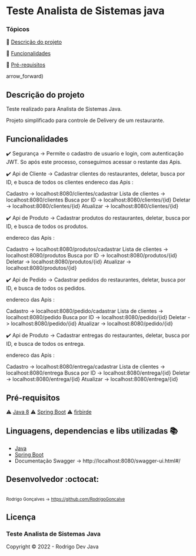<h1>Teste Analista de Sistemas java</h1> 

### Tópicos 

:small_blue_diamond: [Descrição do projeto](#descrição-do-projeto)

:small_blue_diamond: [Funcionalidades](#funcionalidades)

:small_blue_diamond: [Pré-requisitos](#pré-requisitos)

arrow_forward)

## Descrição do projeto 

<p align="justify">
 Teste realizado para Analista de Sistemas Java.
</p>
<p align="justify">
  Projeto simplificado para controle de Delivery de um restaurante. 
</p>

## Funcionalidades

:heavy_check_mark: Segurança -> Permite o cadastro de usuario e login, com autenticação JWT. So após este processo, conseguimos acessar o restante das Apis.

:heavy_check_mark: Api de Cliente -> Cadastrar clientes do restaurantes, deletar, busca por ID, e busca de todos os clientes 
endereco das Apis : 

Cadastro -> localhost:8080/clientes/cadastrar
Lista de clientes -> localhost:8080/clientes
Busca por ID -> localhost:8080/clientes/{id}
Deletar -> localhost:8080/clientes/{id}
Atualizar -> localhost:8080/clientes/{id}

:heavy_check_mark: Api de Produto -> Cadastrar produtos do restaurantes, deletar, busca por ID, e busca de todos os produtos.

endereco das Apis : 

Cadastro -> localhost:8080/produtos/cadastrar
Lista de clientes -> localhost:8080/produtos
Busca por ID -> localhost:8080/produtos/{id}
Deletar -> localhost:8080/produtos/{id}
Atualizar -> localhost:8080/produtos/{id}

:heavy_check_mark: Api de Pedido -> Cadastrar pedidos do restaurantes, deletar, busca por ID, e busca de todos os pedidos.

endereco das Apis : 

Cadastro -> localhost:8080/pedido/cadastrar
Lista de clientes -> localhost:8080/pedido
Busca por ID -> localhost:8080/pedido/{id}
Deletar -> localhost:8080/pedido/{id}
Atualizar -> localhost:8080/pedido/{id}

:heavy_check_mark: Api de Produto -> Cadastrar entregas do restaurantes, deletar, busca por ID, e busca de todos os entrega.

endereco das Apis : 

Cadastro -> localhost:8080/entrega/cadastrar
Lista de clientes -> localhost:8080/entrega
Busca por ID -> localhost:8080/entrega/{id}
Deletar -> localhost:8080/entrega/{id}
Atualizar -> localhost:8080/entrega/{id}

## Pré-requisitos

:warning: [Java 8](https://www.java.com/pt-BR/)
:warning: [Spring Boot](https://spring.io/projects/spring-boot)
:warning: [firbirde]()

## Linguagens, dependencias e libs utilizadas :books:

- [Java](https://www.java.com/pt-BR/)
- [Spring Boot](https://spring.io/projects/spring-boot)
- Documentação Swagger ->  http://localhost:8080/swagger-ui.html#/
 
## Desenvolvedor :octocat:

<br><sub>Rodrigo Gonçalves</sub><sub> -> https://github.com/RodrigoGoncalve  </sub> </br> 

## Licença 

<h3>Teste Analista de Sistemas Java</h3>

Copyright :copyright: 2022 - Rodrigo Dev Java
